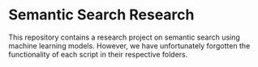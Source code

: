 # Semantic Search Research

This repository contains a research project on semantic search using machine learning models. However, we have unfortunately forgotten the functionality of each script in their respective folders.
